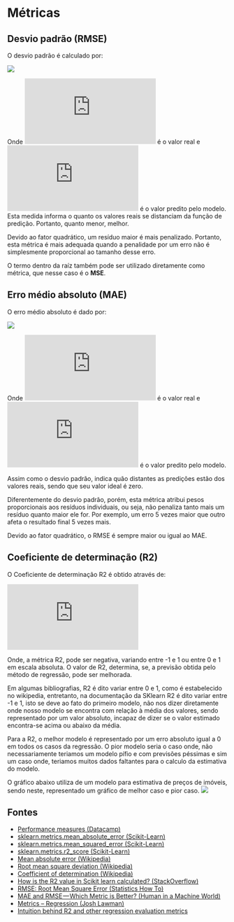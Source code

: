 
# Métricas

## Desvio padrão (RMSE)

O desvio padrão é calculado por:

![](https://latex.codecogs.com/gif.latex?RMSE&space;=&space;\sqrt{\frac{1}{N}\sum_{i=0}^N&space;(y_i&space;-&space;f_i)^2})

Onde ![](https://latex.codecogs.com/gif.latex?y_i) é o valor real e ![](https://latex.codecogs.com/gif.latex?f_i) é o valor predito pelo modelo. Esta medida informa o quanto os valores reais se distanciam da função de predição. Portanto, quanto menor, melhor. 

Devido ao fator quadrático, um resíduo maior é mais penalizado. Portanto, esta métrica é mais adequada quando a penalidade por um erro não é simplesmente proporcional ao tamanho desse erro.

O termo dentro da raíz também pode ser utilizado diretamente como métrica, que nesse caso é o **MSE**.

## Erro médio absoluto (MAE)
O erro médio absoluto é dado por:

![](https://latex.codecogs.com/gif.latex?MAE&space;=&space;\frac{1}{N}\sum_{i=0}^N&space;|y_i&space;-&space;f_i|)

Onde ![](https://latex.codecogs.com/gif.latex?y_i) é o valor real e ![](https://latex.codecogs.com/gif.latex?f_i) é o valor predito pelo modelo. 

Assim como o desvio padrão, indica quão distantes as predições estão dos valores reais, sendo que seu valor ideal é zero.

Diferentemente do desvio padrão, porém, esta métrica atribui pesos proporcionais aos resíduos individuais, ou seja, não penaliza tanto mais um resíduo quanto maior ele for. Por exemplo, um erro 5 vezes maior que outro afeta o resultado final 5 vezes mais.

Devido ao fator quadrático, o RMSE é sempre maior ou igual ao MAE.

## Coeficiente de determinação (R2)
O Coeficiente de determinação R2 é obtido através de:

![](https://s0.wp.com/latex.php?latex=R2+%3D+%5Cfrac%7Barea%7Ebetween%7Eour%7Emodel%7Eand%7Emean%7Emodel%7D%7Barea%7Ebetween%7Ebest%7Eand%7Emean%7Emodel%7D&bg=eeeeee&fg=666666&s=0)


Onde, a métrica R2, pode ser negativa, variando entre -1 e 1 ou entre 0 e 1 em escala absoluta. O valor de R2, determina, se, a previsão obtida pelo método de regressão, pode ser melhorada.

Em algumas bibliografias, R2 é dito variar entre 0 e 1, como é estabelecido no wikipedia, entretanto, na documentação da SKlearn R2 é dito variar entre -1 e 1, isto se deve ao fato do primeiro modelo, não nos dizer diretamente onde nosso modelo se encontra com relação à média dos valores, sendo representado por um valor absoluto, incapaz de dizer se o valor estimado encontra-se acima ou abaixo da média. 

Para a R2, o melhor modelo é representado por um erro absoluto igual a 0 em todos os casos da regressão. O pior modelo seria o caso onde, não necessariamente teriamos um modelo pífio e com previsões péssimas e sim um caso onde, teriamos muitos dados faltantes para o calculo da estimativa do modelo.  


O gráfico abaixo utiliza de um modelo para estimativa de preços de imóveis, sendo neste, representado um gráfico de melhor caso e pior caso.
![](https://ragrawal.files.wordpress.com/2017/05/r2_expliation_graph1.jpg?w=656)

## Fontes
* [Performance measures (Datacamp)](https://campus.datacamp.com/courses/introduction-to-machine-learning-with-r/chapter-2-performance-measures?ex=1)
* [sklearn.metrics.mean_absolute_error (Scikit-Learn)](http://scikit-learn.org/stable/modules/generated/sklearn.metrics.mean_absolute_error.html)
* [sklearn.metrics.mean_squared_error (Scikit-Learn)](http://scikit-learn.org/stable/modules/generated/sklearn.metrics.mean_squared_error.html)
* [sklearn.metrics.r2_score (Scikit-Learn)](http://scikit-learn.org/stable/modules/generated/sklearn.metrics.r2_score.html)
* [Mean absolute error (Wikipedia)](https://en.wikipedia.org/wiki/Mean_absolute_error)
* [Root mean square deviation (Wikipedia)](https://en.wikipedia.org/wiki/Root-mean-square_deviation)
* [Coefficient of determination (Wikipedia)](https://en.wikipedia.org/wiki/Coefficient_of_determination)
* [How is the R2 value in Scikit learn calculated? (StackOverflow)](https://stackoverflow.com/questions/23309073/how-is-the-r2-value-in-scikit-learn-calculated)
* [RMSE: Root Mean Square Error (Statistics How To)](http://www.statisticshowto.com/rmse/)
* [MAE and RMSE — Which Metric is Better? (Human in a Machine World)](https://medium.com/human-in-a-machine-world/mae-and-rmse-which-metric-is-better-e60ac3bde13d)
* [Metrics – Regression (Josh Lawman)](http://joshlawman.com/metrics-regression/)
* [Intuition behind R2 and other regression evaluation metrics](https://ragrawal.wordpress.com/2017/05/06/intuition-behind-r2-and-other-regression-evaluation-metrics/)
